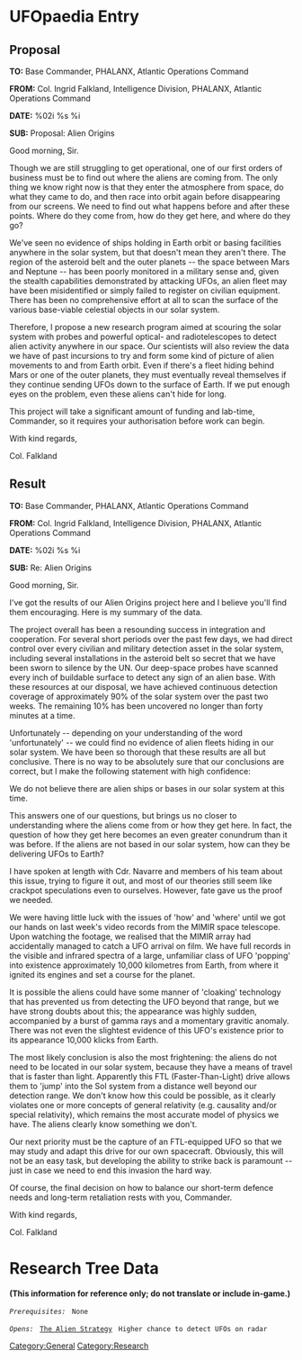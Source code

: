 # UFOpaedia Entry

## Proposal

**TO:** Base Commander, PHALANX, Atlantic Operations Command

**FROM:** Col. Ingrid Falkland, Intelligence Division, PHALANX, Atlantic
Operations Command

**DATE:** %02i %s %i

**SUB:** Proposal: Alien Origins

Good morning, Sir.

Though we are still struggling to get operational, one of our first
orders of business must be to find out where the aliens are coming from.
The only thing we know right now is that they enter the atmosphere from
space, do what they came to do, and then race into orbit again before
disappearing from our screens. We need to find out what happens before
and after these points. Where do they come from, how do they get here,
and where do they go?

We've seen no evidence of ships holding in Earth orbit or basing
facilities anywhere in the solar system, but that doesn't mean they
aren't there. The region of the asteroid belt and the outer planets --
the space between Mars and Neptune -- has been poorly monitored in a
military sense and, given the stealth capabilities demonstrated by
attacking UFOs, an alien fleet may have been misidentified or simply
failed to register on civilian equipment. There has been no
comprehensive effort at all to scan the surface of the various
base-viable celestial objects in our solar system.

Therefore, I propose a new research program aimed at scouring the solar
system with probes and powerful optical- and radiotelescopes to detect
alien activity anywhere in our space. Our scientists will also review
the data we have of past incursions to try and form some kind of picture
of alien movements to and from Earth orbit. Even if there's a fleet
hiding behind Mars or one of the outer planets, they must eventually
reveal themselves if they continue sending UFOs down to the surface of
Earth. If we put enough eyes on the problem, even these aliens can't
hide for long.

This project will take a significant amount of funding and lab-time,
Commander, so it requires your authorisation before work can begin.

With kind regards,

Col. Falkland

## Result

**TO:** Base Commander, PHALANX, Atlantic Operations Command

**FROM:** Col. Ingrid Falkland, Intelligence Division, PHALANX, Atlantic
Operations Command

**DATE:** %02i %s %i

**SUB:** Re: Alien Origins

Good morning, Sir.

I've got the results of our Alien Origins project here and I believe
you'll find them encouraging. Here is my summary of the data.

The project overall has been a resounding success in integration and
cooperation. For several short periods over the past few days, we had
direct control over every civilian and military detection asset in the
solar system, including several installations in the asteroid belt so
secret that we have been sworn to silence by the UN. Our deep-space
probes have scanned every inch of buildable surface to detect any sign
of an alien base. With these resources at our disposal, we have achieved
continuous detection coverage of approximately 90% of the solar system
over the past two weeks. The remaining 10% has been uncovered no longer
than forty minutes at a time.

Unfortunately -- depending on your understanding of the word
'unfortunately' -- we could find no evidence of alien fleets hiding in
our solar system. We have been so thorough that these results are all
but conclusive. There is no way to be absolutely sure that our
conclusions are correct, but I make the following statement with high
confidence:

We do not believe there are alien ships or bases in our solar system at
this time.

This answers one of our questions, but brings us no closer to
understanding where the aliens come from or how they get here. In fact,
the question of how they get here becomes an even greater conundrum than
it was before. If the aliens are not based in our solar system, how can
they be delivering UFOs to Earth?

I have spoken at length with Cdr. Navarre and members of his team about
this issue, trying to figure it out, and most of our theories still seem
like crackpot speculations even to ourselves. However, fate gave us the
proof we needed.

We were having little luck with the issues of 'how' and 'where' until we
got our hands on last week's video records from the MIMIR space
telescope. Upon watching the footage, we realised that the MIMIR array
had accidentally managed to catch a UFO arrival on film. We have full
records in the visible and infrared spectra of a large, unfamiliar class
of UFO 'popping' into existence approximately 10,000 kilometres from
Earth, from where it ignited its engines and set a course for the
planet.

It is possible the aliens could have some manner of 'cloaking'
technology that has prevented us from detecting the UFO beyond that
range, but we have strong doubts about this; the appearance was highly
sudden, accompanied by a burst of gamma rays and a momentary gravitic
anomaly. There was not even the slightest evidence of this UFO's
existence prior to its appearance 10,000 klicks from Earth.

The most likely conclusion is also the most frightening: the aliens do
not need to be located in our solar system, because they have a means of
travel that is faster than light. Apparently this FTL
(Faster-Than-Light) drive allows them to 'jump' into the Sol system from
a distance well beyond our detection range. We don't know how this could
be possible, as it clearly violates one or more concepts of general
relativity (e.g. causality and/or special relativity), which remains the
most accurate model of physics we have. The aliens clearly know
something we don't.

Our next priority must be the capture of an FTL-equipped UFO so that we
may study and adapt this drive for our own spacecraft. Obviously, this
will not be an easy task, but developing the ability to strike back is
paramount -- just in case we need to end this invasion the hard way.

Of course, the final decision on how to balance our short-term defence
needs and long-term retaliation rests with you, Commander.

With kind regards,

Col. Falkland

# Research Tree Data

**(This information for reference only; do not translate or include
in-game.)**

*`Prerequisites:`*
` None`

*`Opens:`*
` `[`The Alien Strategy`](Research/The_Alien_Strategy "wikilink")
` Higher chance to detect UFOs on radar`

[Category:General](Category:General "wikilink")
[Category:Research](Category:Research "wikilink")
